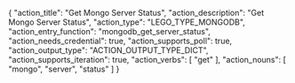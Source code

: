 {
"action_title": "Get Mongo Server Status",
"action_description": "Get Mongo Server Status",
"action_type": "LEGO_TYPE_MONGODB",
"action_entry_function": "mongodb_get_server_status",
"action_needs_credential": true,
"action_supports_poll": true,
"action_output_type": "ACTION_OUTPUT_TYPE_DICT",
"action_supports_iteration": true,
"action_verbs": [
"get"
],
"action_nouns": [
"mongo",
"server",
"status"
]
}
